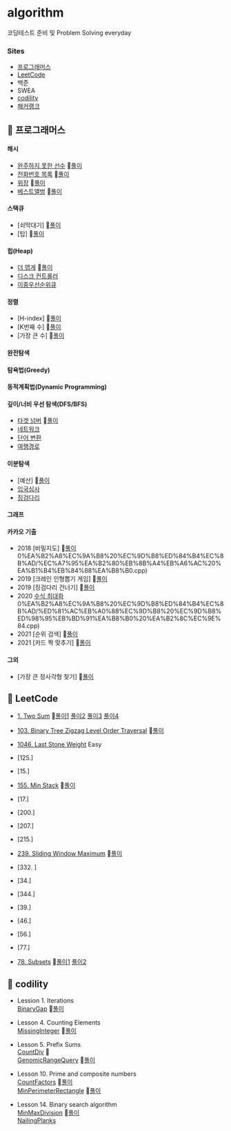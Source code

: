 # algorithm
코딩테스트 준비 및 Problem Solving everyday

### Sites    
- [프로그래머스](https://programmers.co.kr/learn/challenges)
- [LeetCode](https://leetcode.com/problemset/all/)              
- 백준    
- SWEA    
- [codility](https://app.codility.com/programmers/lessons)     
- [해커랭크](https://www.hackerrank.com/dashboard)      


## 👀 프로그래머스   

#### 해시      
- [완주하지 못한 선수](https://programmers.co.kr/learn/courses/30/lessons/42576)  📍[풀이](https://github.com/sohyunwriter/algorithm/blob/master/%ED%94%84%EB%A1%9C%EA%B7%B8%EB%9E%98%EB%A8%B8%EC%8A%A4/%ED%95%B4%EC%8B%9C/%EC%99%84%EC%A3%BC%ED%95%98%EC%A7%80%20%EB%AA%BB%ED%95%9C%20%EC%84%A0%EC%88%98.cpp)      
- [전화번호 목록](https://programmers.co.kr/learn/courses/30/lessons/42577)  📍[풀이](https://github.com/sohyunwriter/algorithm/blob/master/%ED%94%84%EB%A1%9C%EA%B7%B8%EB%9E%98%EB%A8%B8%EC%8A%A4/%ED%95%B4%EC%8B%9C/%EC%A0%84%ED%99%94%EB%B2%88%ED%98%B8%20%EB%AA%A9%EB%A1%9D.cpp)     
- [위장](https://programmers.co.kr/learn/courses/30/lessons/42578)  📍[풀이](https://github.com/sohyunwriter/algorithm/blob/master/%ED%94%84%EB%A1%9C%EA%B7%B8%EB%9E%98%EB%A8%B8%EC%8A%A4/%ED%95%B4%EC%8B%9C/%EC%9C%84%EC%9E%A5.cpp)      
- [베스트앨범](https://programmers.co.kr/learn/courses/30/lessons/42579)  📍[풀이](https://github.com/sohyunwriter/algorithm/blob/master/%ED%94%84%EB%A1%9C%EA%B7%B8%EB%9E%98%EB%A8%B8%EC%8A%A4/%ED%95%B4%EC%8B%9C/%EB%B2%A0%EC%8A%A4%ED%8A%B8%EC%95%A8%EB%B2%94.cpp)     

#### 스택큐       
- [쇠막대기]  📍[풀이](https://github.com/sohyunwriter/algorithm/blob/master/%ED%94%84%EB%A1%9C%EA%B7%B8%EB%9E%98%EB%A8%B8%EC%8A%A4/%EC%8A%A4%ED%83%9D%ED%81%90/%EC%87%A0%EB%A7%89%EB%8C%80%EA%B8%B0.cpp)      
- [탑]   📍[풀이](https://github.com/sohyunwriter/algorithm/blob/master/%ED%94%84%EB%A1%9C%EA%B7%B8%EB%9E%98%EB%A8%B8%EC%8A%A4/%EC%8A%A4%ED%83%9D%ED%81%90/%ED%83%91.cpp)     

#### 힙(Heap)    
- [더 맵게](https://programmers.co.kr/learn/courses/30/lessons/42626)  📍[풀이](https://github.com/sohyunwriter/algorithm/blob/master/%ED%94%84%EB%A1%9C%EA%B7%B8%EB%9E%98%EB%A8%B8%EC%8A%A4/%ED%9E%99/%EB%8D%94%20%EB%A7%B5%EA%B2%8C.py)     
- [디스크 컨트롤러](https://programmers.co.kr/learn/courses/30/lessons/42627)        
- [이중우선순위큐](https://programmers.co.kr/learn/courses/30/lessons/42628)     


#### 정렬     
- [H-index]  📍[풀이](https://github.com/sohyunwriter/algorithm/blob/master/%ED%94%84%EB%A1%9C%EA%B7%B8%EB%9E%98%EB%A8%B8%EC%8A%A4/%EC%A0%95%EB%A0%AC/H-index.cpp)
- [K번째 수]  📍[풀이](https://github.com/sohyunwriter/algorithm/blob/master/%ED%94%84%EB%A1%9C%EA%B7%B8%EB%9E%98%EB%A8%B8%EC%8A%A4/%EC%A0%95%EB%A0%AC/K%EB%B2%88%EC%A7%B8%EC%88%98.py)     
- [가장 큰 수]  📍[풀이](https://github.com/sohyunwriter/algorithm/blob/master/%ED%94%84%EB%A1%9C%EA%B7%B8%EB%9E%98%EB%A8%B8%EC%8A%A4/%EC%A0%95%EB%A0%AC/%EA%B0%80%EC%9E%A5%20%ED%81%B0%20%EC%88%98.py)     
#### 완전탐색     

#### 탐욕법(Greedy)

#### 동적계획법(Dynamic Programming)     

#### 깊이/너비 우선 탐색(DFS/BFS)     
- [타겟 넘버](https://programmers.co.kr/learn/courses/30/lessons/43165) 📍[풀이](https://github.com/sohyunwriter/algorithm/blob/master/%ED%94%84%EB%A1%9C%EA%B7%B8%EB%9E%98%EB%A8%B8%EC%8A%A4/%EA%B9%8A%EC%9D%B4%EB%84%88%EB%B9%84%EC%9A%B0%EC%84%A0%ED%83%90%EC%83%89/%ED%83%80%EA%B2%9F%20%EB%84%98%EB%B2%84.cpp)             
- [네트워크](https://programmers.co.kr/learn/courses/30/lessons/43162)      
- [단어 변환](https://programmers.co.kr/learn/courses/30/lessons/43163)      
- [여행경로](https://programmers.co.kr/learn/courses/30/lessons/43164)      

#### 이분탐색     
- [예산]  📍[풀이](https://github.com/sohyunwriter/algorithm/blob/master/%ED%94%84%EB%A1%9C%EA%B7%B8%EB%9E%98%EB%A8%B8%EC%8A%A4/%EC%9D%B4%EB%B6%84%ED%83%90%EC%83%89/%EC%98%88%EC%82%B0.cpp)     
- [입국심사](https://programmers.co.kr/learn/courses/30/lessons/43238)      
- [징검다리](https://programmers.co.kr/learn/courses/30/lessons/43236)      

#### 그래프     

#### 카카오 기출    
- 2018 [비밀지도] 📍[풀이](https://github.com/sohyunwriter/algorithm/blob/master/%ED%94%84%EB%A1%9C%EA%B7%B8%EB%9E%98%EB%A8%B8%EC%8A%A4/2018%20KAKAO%20BLIND%20RECRUITMENT%5B1%EC%B0%A8%5D/%EB%B9%84%EB%B0%80%EC%A7%80%EB%8F%84.py)     
0%EA%B2%A8%EC%9A%B8%20%EC%9D%B8%ED%84%B4%EC%8B%AD/%EC%A7%95%EA%B2%80%EB%8B%A4%EB%A6%AC%20%EA%B1%B4%EB%84%88%EA%B8%B0.cpp)     
- 2019 [크레인 인형뽑기 게임] 📍[풀이](https://github.com/sohyunwriter/algorithm/blob/master/%ED%94%84%EB%A1%9C%EA%B7%B8%EB%9E%98%EB%A8%B8%EC%8A%A4/2019%20%EC%B9%B4%EC%B9%B4%EC%98%A4%20%EA%B0%9C%EB%B0%9C%EC%9E%90%2)        
- 2019 [징검다리 건너기] 📍[풀이](https://github.com/sohyunwriter/algorithm/blob/master/%ED%94%84%EB%A1%9C%EA%B7%B8%EB%9E%98%EB%A8%B8%EC%8A%A4/2019%20%EC%B9%B4%EC%B9%B4%EC%98%A4%20%EA%B0%9C%EB%B0%9C%EC%9E%90%2)       
- 2020 [수식 최대화](https://programmers.co.kr/learn/courses/30/lessons/67257)      
0%EA%B2%A8%EC%9A%B8%20%EC%9D%B8%ED%84%B4%EC%8B%AD/%ED%81%AC%EB%A0%88%EC%9D%B8%20%EC%9D%B8%ED%98%95%EB%BD%91%EA%B8%B0%20%EA%B2%8C%EC%9E%84.cpp)         
- 2021 [순위 검색] 📍[풀이](https://github.com/sohyunwriter/algorithm/blob/master/%ED%94%84%EB%A1%9C%EA%B7%B8%EB%9E%98%EB%A8%B8%EC%8A%A4/2021%20KAKAO%20BLIND%20RECRUITMENT/%EC%88%9C%EC%9C%84%20%EA%B2%80%EC%83%89.py)       
- 2021 [카드 짝 맞추기] 📍[풀이](https://github.com/sohyunwriter/algorithm/blob/master/%ED%94%84%EB%A1%9C%EA%B7%B8%EB%9E%98%EB%A8%B8%EC%8A%A4/2021%20KAKAO%20BLIND%20RECRUITMENT/%EC%B9%B4%EB%93%9C%20%EC%A7%9D%20%EB%A7%9E%EC%B6%94%EA%B8%B0.py)      

#### 그외       
- [가장 큰 정사각형 찾기]  📍[풀이](https://github.com/sohyunwriter/algorithm/blob/master/%ED%94%84%EB%A1%9C%EA%B7%B8%EB%9E%98%EB%A8%B8%EC%8A%A4/%EA%B0%80%EC%9E%A5%20%ED%81%B0%20%EC%A0%95%EC%82%AC%EA%B0%81%ED%98%95%20%EC%B0%BE%EA%B8%B0.py)

## 👀 LeetCode
- [1. Two Sum](https://leetcode.com/problems/two-sum/)    📍[풀이1](https://github.com/sohyunwriter/algorithm/blob/master/LeetCode/1.%20Two%20Sum.py) [풀이2](https://github.com/sohyunwriter/algorithm/blob/master/LeetCode/1.%20Two%20Sum%20(sol2).py) [풀이3](https://github.com/sohyunwriter/algorithm/blob/master/LeetCode/1.%20Two%20Sum%20(sol3).py) [풀이4](https://github.com/sohyunwriter/algorithm/blob/master/LeetCode/1.%20Two%20Sum%20(sol4).py)     

- [103. Binary Tree Zigzag Level Order Traversal](https://leetcode.com/problems/binary-tree-zigzag-level-order-traversal/)   📍[풀이](https://github.com/sohyunwriter/algorithm/blob/master/LeetCode/103.%20Binary%20Tree%20Zigzag%20Level%20Order%20Traversal.py)     

- [1046. Last Stone Weight](https://leetcode.com/problems/last-stone-weight/) <span color=green>Easy</span>     
- [125.]
- [15.]

- [155. Min Stack](https://leetcode.com/problems/min-stack/)   📍[풀이](https://github.com/sohyunwriter/algorithm/blob/master/LeetCode/155.%20Min%20Stack.py)      
- [17.]
- [200.]
- [207.]
- [215.]
- [239. Sliding Window Maximum](https://leetcode.com/problems/sliding-window-maximum/)    📍[풀이](https://github.com/sohyunwriter/algorithm/blob/master/LeetCode/239.%20Sliding%20Window%20Maximum.py)    
- [332. ]
- [34.]
- [344.]
- [39.]
- [46.]
- [56.]
- [77.]
- [78. Subsets](https://leetcode.com/problems/subsets/)   📍[풀이1](https://github.com/sohyunwriter/algorithm/blob/master/LeetCode/78.%20Subsets.py) [풀이2](https://github.com/sohyunwriter/algorithm/blob/master/LeetCode/78.%20Subsets%20(sol2).py)     

## 👀 codility    
- Lession 1. Iterations   
[BinaryGap](https://app.codility.com/programmers/lessons/1-iterations/binary_gap/)  📍[풀이](https://github.com/sohyunwriter/algorithm/blob/master/codility/BinaryGap.py)    

- Lesson 4. Counting Elements    
[MissingInteger](https://app.codility.com/programmers/lessons/4-counting_elements/missing_integer/)  📍[풀이](https://github.com/sohyunwriter/algorithm/blob/master/codility/MissingInteger.py)    

- Lesson 5. Prefix Sums    
[CountDiv](https://app.codility.com/programmers/lessons/5-prefix_sums/count_div/)  📍[](https://github.com/sohyunwriter/algorithm/blob/master/codility/CountDiv.py)    
[GenomicRangeQuery](https://app.codility.com/programmers/lessons/5-prefix_sums/genomic_range_query/) 📍[풀이](https://github.com/sohyunwriter/algorithm/blob/master/codility/GenomicRangeQuery.py)    

- Lesson 10. Prime and composite numbers      
[CountFactors](https://app.codility.com/programmers/lessons/10-prime_and_composite_numbers/count_factors/)  📍[풀이](https://github.com/sohyunwriter/algorithm/blob/master/codility/CountFactors.py)    
[MinPerimeterRectangle](https://app.codility.com/programmers/lessons/10-prime_and_composite_numbers/min_perimeter_rectangle/)  📍[풀이](https://github.com/sohyunwriter/algorithm/blob/master/codility/MinPerimeterRectangle.py)    

- Lesson 14. Binary search algorithm     
[MinMaxDivision](https://app.codility.com/programmers/lessons/14-binary_search_algorithm/)  📍[풀이](https://github.com/sohyunwriter/algorithm/blob/master/codility/MinMaxDivision.py)    
[NailingPlanks](https://app.codility.com/programmers/lessons/14-binary_search_algorithm/nailing_planks/)      


